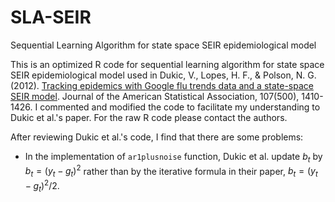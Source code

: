 # SLA-SEIR
Sequential Learning Algorithm for state space SEIR epidemiological model

This is an optimized R code  for sequential learning algorithm for state space SEIR epidemiological model used in Dukic, V., Lopes, H. F., & Polson, N. G. (2012). [Tracking epidemics with Google flu trends data and a state-space SEIR model](http://www.tandfonline.com/doi/abs/10.1080/01621459.2012.713876). Journal of the American Statistical Association, 107(500), 1410-1426. I commented and modified the code to facilitate my understanding to Dukic et al.'s paper. For the raw R code please contact the authors.

After reviewing Dukic et al.'s code, I find that there are some problems:

* In the implementation of `ar1plusnoise` function, Dukic et al. update $b_t$ by $b_t = (y_t - g_t)^2$ rather than by the iterative formula in their paper, $b_t = (y_t - g_t)^2/2$.